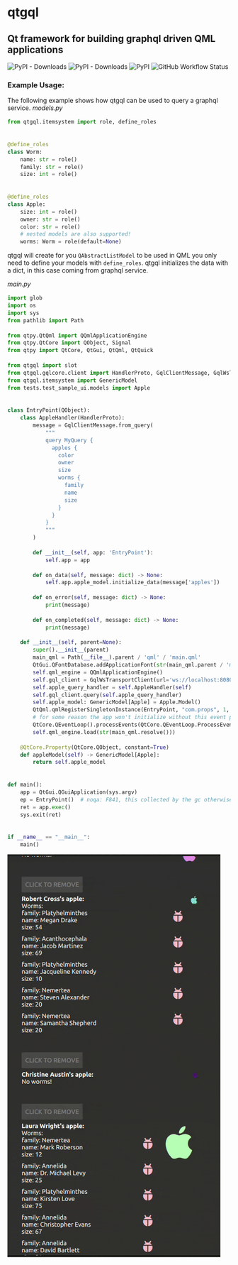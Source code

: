 # qtgql
## Qt framework for building graphql driven QML applications
![PyPI - Downloads](https://img.shields.io/pypi/dm/qtgql)
![PyPI - Downloads](https://img.shields.io/pypi/dm/qtgql?style=for-the-badge)
![PyPI](https://img.shields.io/pypi/v/qtgql?style=for-the-badge)
![GitHub Workflow Status](https://img.shields.io/github/actions/workflow/status/nrbnlulu/qtgql/tests.yml?label=tests&style=for-the-badge)


### Example Usage:
The following example shows how qtgql can be used to query a graphql service.
*models.py*

```python
from qtgql.itemsystem import role, define_roles


@define_roles
class Worm:
    name: str = role()
    family: str = role()
    size: int = role()


@define_roles
class Apple:
    size: int = role()
    owner: str = role()
    color: str = role()
    # nested models are also supported!
    worms: Worm = role(default=None)
```
qtgql will create for you `QAbstractListModel` to be used in QML you only need to
define your models with `define_roles`.
qtgql initializes the data with a dict, in this case coming from graphql service.

*main.py*

```python
import glob
import os
import sys
from pathlib import Path

from qtpy.QtQml import QQmlApplicationEngine
from qtpy.QtCore import QObject, Signal
from qtpy import QtCore, QtGui, QtQml, QtQuick

from qtgql import slot
from qtgql.gqlcore.client import HandlerProto, GqlClientMessage, GqlWsTransportClient
from qtgql.itemsystem import GenericModel
from tests.test_sample_ui.models import Apple


class EntryPoint(QObject):
    class AppleHandler(HandlerProto):
        message = GqlClientMessage.from_query(
            """
            query MyQuery {
              apples {
                color
                owner
                size
                worms {
                  family
                  name
                  size
                }
              }
            }
            """
        )

        def __init__(self, app: 'EntryPoint'):
            self.app = app

        def on_data(self, message: dict) -> None:
            self.app.apple_model.initialize_data(message['apples'])

        def on_error(self, message: dict) -> None:
            print(message)

        def on_completed(self, message: dict) -> None:
            print(message)

    def __init__(self, parent=None):
        super().__init__(parent)
        main_qml = Path(__file__).parent / 'qml' / 'main.qml'
        QtGui.QFontDatabase.addApplicationFont(str(main_qml.parent / 'materialdesignicons-webfont.ttf'))
        self.qml_engine = QQmlApplicationEngine()
        self.gql_client = GqlWsTransportClient(url='ws://localhost:8080/graphql')
        self.apple_query_handler = self.AppleHandler(self)
        self.gql_client.query(self.apple_query_handler)
        self.apple_model: GenericModel[Apple] = Apple.Model()
        QtQml.qmlRegisterSingletonInstance(EntryPoint, "com.props", 1, 0, "EntryPoint", self)  # type: ignore
        # for some reason the app won't initialize without this event processing here.
        QtCore.QEventLoop().processEvents(QtCore.QEventLoop.ProcessEventsFlag.AllEvents, 1000)
        self.qml_engine.load(str(main_qml.resolve()))

    @QtCore.Property(QtCore.QObject, constant=True)
    def appleModel(self) -> GenericModel[Apple]:
        return self.apple_model


def main():
    app = QtGui.QGuiApplication(sys.argv)
    ep = EntryPoint()  # noqa: F841, this collected by the gc otherwise.
    ret = app.exec()
    sys.exit(ret)


if __name__ == "__main__":
    main()
```

![Example](assets/qtgql.gif)

